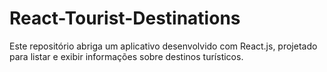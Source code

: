 # React-Tourist-Destinations
 Este repositório abriga um aplicativo desenvolvido com React.js, projetado para listar e exibir informações sobre destinos turísticos.
